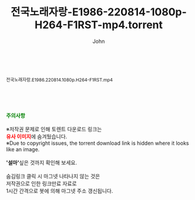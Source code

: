 ﻿---
layout: post
title:  "전국노래자랑-E1986-220814-1080p-H264-F1RST-mp4.torrent"
author: John
categories: [ 방송/음악 ]
tags: [  ]
image:  
description: "전국노래자랑-E1986-220814-1080p-H264-F1RST-mp4 torrent 정보 공유"
toc: true
toc_sticky: true
---

<br>
<div class="view-img">
<a class="view_image" href="http://torrentmobile61.com/bbs/view_image.php?fn=%2Fdata%2Ffile%2Fmusic%2F3735183265_XqtBfC1E_2e04413cc3a82afc3d3e0b3259c18bd7c7eead65.jpg" target="_blank"><img alt="" class="img-tag" content="http://torrentmobile61.com/data/file/music/3735183265_XqtBfC1E_2e04413cc3a82afc3d3e0b3259c18bd7c7eead65.jpg" itemprop="image" src="http://torrentmobile61.com/data/file/music/3735183265_XqtBfC1E_2e04413cc3a82afc3d3e0b3259c18bd7c7eead65.jpg"/></a></div><div class="view-content" itemprop="description">
<p><span style="font-size:12px;">전국노래자랑.E1986.220814.1080p.H264-F1RST.mp4</span> </p> </div>
    
<br><br><br>
<p data-ke-size="size16"><b><span style="color: green;">주의사항</span></b><br /><br />※저작권 문제로 인해 토렌트 다운로드 링크는<br /><b><span style="color: red;">유사 이미지</span></b>에 숨겨뒀습니다.<br />※Due to copyright issues, the torrent download link is hidden where it looks like an image.<br /><br /><b>'설마'</b>싶은 것까지 확인해 보세요.<br /><br />숨김링크 클릭 시 마그넷 나타나지 않는 것은<br />저작권으로 인한 링크만료 자료로<br />1시간 간격으로 봇에 의해 마그넷 주소 갱신됩니다.</p>
